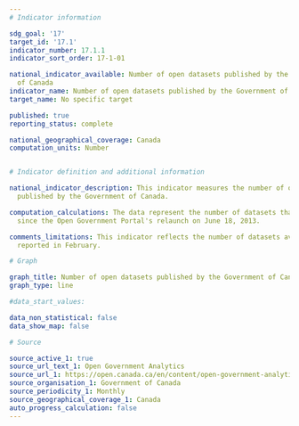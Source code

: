 ```yaml
---
# Indicator information

sdg_goal: '17'
target_id: '17.1'
indicator_number: 17.1.1
indicator_sort_order: 17-1-01

national_indicator_available: Number of open datasets published by the Government
  of Canada
indicator_name: Number of open datasets published by the Government of Canada
target_name: No specific target

published: true
reporting_status: complete

national_geographical_coverage: Canada
computation_units: Number


# Indicator definition and additional information

national_indicator_description: This indicator measures the number of open datasets
  published by the Government of Canada.

computation_calculations: The data represent the number of datasets that are published
  since the Open Government Portal's relaunch on June 18, 2013.

comments_limitations: This indicator reflects the number of datasets available as
  reported in February.

# Graph

graph_title: Number of open datasets published by the Government of Canada
graph_type: line

#data_start_values:

data_non_statistical: false
data_show_map: false

# Source

source_active_1: true
source_url_text_1: Open Government Analytics
source_url_1: https://open.canada.ca/en/content/open-government-analytics#monthly
source_organisation_1: Government of Canada
source_periodicity_1: Monthly
source_geographical_coverage_1: Canada
auto_progress_calculation: false
---
```

